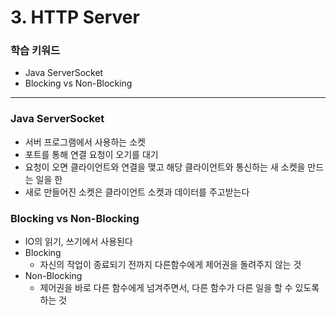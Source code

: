# 3. HTTP Server

### 학습 키워드

* Java ServerSocket
* Blocking vs Non-Blocking



***



### Java ServerSocket

* 서버 프로그램에서 사용하는 소켓
* 포트를 통해 연결 요청이 오기를 대기
* 요청이 오면 클라이언트와 연결을 맺고 해당 클라이언트와 통신하는 새 소켓을 만드는 일을 한
* 새로 만들어진 소켓은 클라이언트 소켓과 데이터를 주고받는다



### Blocking vs Non-Blocking

* IO의 읽기, 쓰기에서 사용된다
* Blocking
  * 자신의 작업이 종료되기 전까지 다른함수에게 제어권을 돌려주지 않는 것
* Non-Blocking
  * 제어권을 바로 다른 함수에게 넘겨주면서, 다른 함수가 다른 일을 할 수 있도록 하는 것
